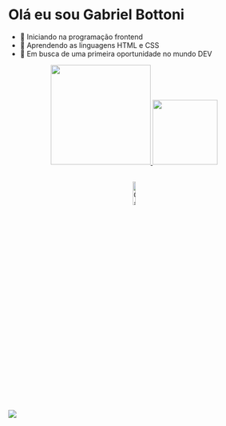 # Olá eu sou Gabriel Bottoni

- 🔭 Iniciando na programação frontend
- 🌱 Aprendendo as linguagens HTML e CSS
- 👯 Em busca de uma primeira oportunidade no mundo DEV

<div align="center">
  <a href="https://github.com/GabrielBottoni">
  <img height="200em" src="https://github-readme-stats.vercel.app/api?username=gabrielbottoni&show_icons=true&theme=maroongold&include_all_commits=true&count_private=true"/>
  <img height="130em" src="https://github-readme-stats.vercel.app/api/top-langs/?username=gabrielbottoni&layout=compact&langs_count=7&theme=maroongold"/>
</div>

<div style="display: inline_block"><br>
<p align="center">
<img alt="Gabe-HTML" width="11%" src="https://skillicons.dev/icons?i=css,html">  
</p>  
</div>

##
  
<div>
<a href= https://www.linkedin.com/in/gabrielbottoni target="_blank"><img src="https://img.shields.io/badge/-LinkedIn-%230077B5?style=for-the-badge&logo=linkedin&logoColor=white" target="_blank"></a>  
</div>
 

